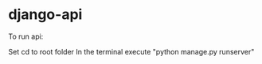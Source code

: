 # django-api
To run api:

Set cd to root folder
In the terminal execute "python manage.py runserver"
